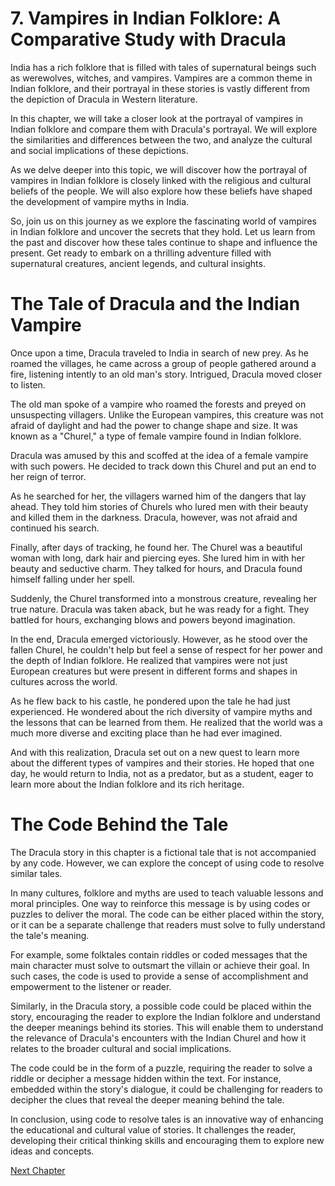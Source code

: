 # 7. Vampires in Indian Folklore: A Comparative Study with Dracula

India has a rich folklore that is filled with tales of supernatural beings such as werewolves, witches, and vampires. Vampires are a common theme in Indian folklore, and their portrayal in these stories is vastly different from the depiction of Dracula in Western literature. 

In this chapter, we will take a closer look at the portrayal of vampires in Indian folklore and compare them with Dracula's portrayal. We will explore the similarities and differences between the two, and analyze the cultural and social implications of these depictions.

As we delve deeper into this topic, we will discover how the portrayal of vampires in Indian folklore is closely linked with the religious and cultural beliefs of the people. We will also explore how these beliefs have shaped the development of vampire myths in India.

So, join us on this journey as we explore the fascinating world of vampires in Indian folklore and uncover the secrets that they hold. Let us learn from the past and discover how these tales continue to shape and influence the present. Get ready to embark on a thrilling adventure filled with supernatural creatures, ancient legends, and cultural insights.
# The Tale of Dracula and the Indian Vampire

Once upon a time, Dracula traveled to India in search of new prey. As he roamed the villages, he came across a group of people gathered around a fire, listening intently to an old man's story. Intrigued, Dracula moved closer to listen.

The old man spoke of a vampire who roamed the forests and preyed on unsuspecting villagers. Unlike the European vampires, this creature was not afraid of daylight and had the power to change shape and size. It was known as a "Churel," a type of female vampire found in Indian folklore.

Dracula was amused by this and scoffed at the idea of a female vampire with such powers. He decided to track down this Churel and put an end to her reign of terror.

As he searched for her, the villagers warned him of the dangers that lay ahead. They told him stories of Churels who lured men with their beauty and killed them in the darkness. Dracula, however, was not afraid and continued his search.

Finally, after days of tracking, he found her. The Churel was a beautiful woman with long, dark hair and piercing eyes. She lured him in with her beauty and seductive charm. They talked for hours, and Dracula found himself falling under her spell.

Suddenly, the Churel transformed into a monstrous creature, revealing her true nature. Dracula was taken aback, but he was ready for a fight. They battled for hours, exchanging blows and powers beyond imagination.

In the end, Dracula emerged victoriously. However, as he stood over the fallen Churel, he couldn't help but feel a sense of respect for her power and the depth of Indian folklore. He realized that vampires were not just European creatures but were present in different forms and shapes in cultures across the world.

As he flew back to his castle, he pondered upon the tale he had just experienced. He wondered about the rich diversity of vampire myths and the lessons that can be learned from them. He realized that the world was a much more diverse and exciting place than he had ever imagined.

And with this realization, Dracula set out on a new quest to learn more about the different types of vampires and their stories. He hoped that one day, he would return to India, not as a predator, but as a student, eager to learn more about the Indian folklore and its rich heritage.
# The Code Behind the Tale

The Dracula story in this chapter is a fictional tale that is not accompanied by any code. However, we can explore the concept of using code to resolve similar tales.

In many cultures, folklore and myths are used to teach valuable lessons and moral principles. One way to reinforce this message is by using codes or puzzles to deliver the moral. The code can be either placed within the story, or it can be a separate challenge that readers must solve to fully understand the tale's meaning.

For example, some folktales contain riddles or coded messages that the main character must solve to outsmart the villain or achieve their goal. In such cases, the code is used to provide a sense of accomplishment and empowerment to the listener or reader.

Similarly, in the Dracula story, a possible code could be placed within the story, encouraging the reader to explore the Indian folklore and understand the deeper meanings behind its stories. This will enable them to understand the relevance of Dracula's encounters with the Indian Churel and how it relates to the broader cultural and social implications.

The code could be in the form of a puzzle, requiring the reader to solve a riddle or decipher a message hidden within the text. For instance, embedded within the story's dialogue, it could be challenging for readers to decipher the clues that reveal the deeper meaning behind the tale.

In conclusion, using code to resolve tales is an innovative way of enhancing the educational and cultural value of stories. It challenges the reader, developing their critical thinking skills and encouraging them to explore new ideas and concepts.


[Next Chapter](08_Chapter08.md)